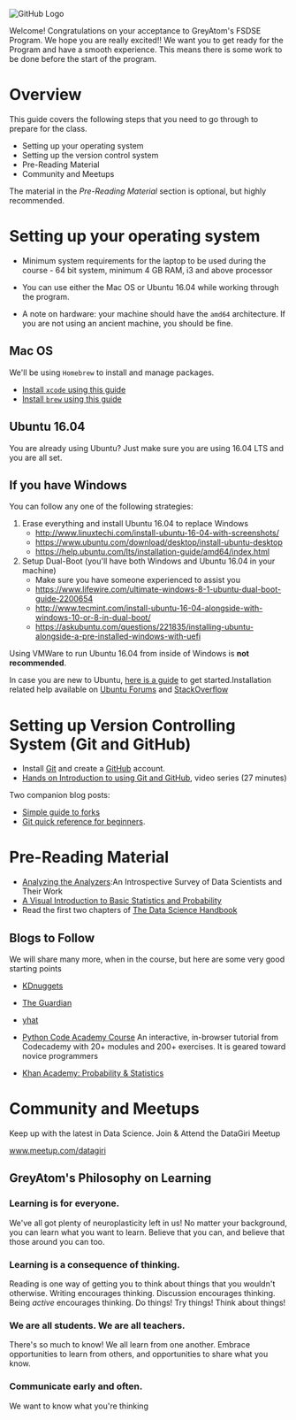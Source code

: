 ![GitHub Logo](https://s3.ap-south-1.amazonaws.com/greyatom-social/heading-git-pre-work.jpg)

Welcome! Congratulations on your acceptance to GreyAtom's FSDSE Program. We hope you are really excited!! We want you to get ready for the Program and have a smooth experience. This means there is some work to be done before the start of the program.

# Overview

This guide covers the following steps that you need to go through to prepare for the class.

* Setting up your operating system
* Setting up the version control system
* Pre-Reading Material
* Community and Meetups

The material in the *Pre-Reading Material* section is optional, but highly recommended.


# Setting up your operating system
* Minimum system requirements for the laptop to be used during the course - 64 bit system, minimum 4 GB RAM, i3 and above processor

* You can use either the Mac OS or Ubuntu 16.04 while working through the program.
* A note on hardware: your machine should have the `amd64` architecture. If you are not using an ancient machine, you should be fine.

## Mac OS

We'll be using `Homebrew` to install and manage packages.

* [Install `xcode` using this guide](https://www.howtogeek.com/211541/homebrew-for-os-x-easily-installs-desktop-apps-and-terminal-utilities/)
* [Install `brew` using this guide](https://brew.sh/)

## Ubuntu 16.04

You are already using Ubuntu? Just make sure you are using 16.04 LTS and you are all set.

## If you have Windows

You can follow any one of the following strategies:

1. Erase everything and install Ubuntu 16.04 to replace Windows
    - http://www.linuxtechi.com/install-ubuntu-16-04-with-screenshots/
    - https://www.ubuntu.com/download/desktop/install-ubuntu-desktop
    - https://help.ubuntu.com/lts/installation-guide/amd64/index.html
2. Setup Dual-Boot (you'll have both Windows and Ubuntu 16.04 in your machine)
    - Make sure you have someone experienced to assist you
    - https://www.lifewire.com/ultimate-windows-8-1-ubuntu-dual-boot-guide-2200654
    - http://www.tecmint.com/install-ubuntu-16-04-alongside-with-windows-10-or-8-in-dual-boot/
    - https://askubuntu.com/questions/221835/installing-ubuntu-alongside-a-pre-installed-windows-with-uefi

Using VMWare to run Ubuntu 16.04 from inside of Windows is **not recommended**.

In case you are new to Ubuntu, [here is a guide](http://www.omgubuntu.co.uk/2016/04/10-things-to-do-after-installing-ubuntu-16-04-lts) to get started.Installation related help available on [Ubuntu Forums](https://ubuntuforums.org/) and [StackOverflow](https://stackoverflow.com/)

# Setting up Version Controlling System (Git and GitHub)

* Install [Git](http://git-scm.com/book/en/v2/Getting-Started-Installing-Git) and create a [GitHub](https://github.com/) account.
* [Hands on Introduction to using Git and GitHub](https://www.youtube.com/playlist?list=PL5-da3qGB5IBLMp7LtN8Nc3Efd4hJq0kD), video series (27 minutes)

Two companion blog posts:
* [Simple guide to forks](http://www.dataschool.io/simple-guide-to-forks-in-github-and-git/)
* [Git quick reference for beginners](http://www.dataschool.io/git-quick-reference-for-beginners/).

# Pre-Reading Material

* [Analyzing the Analyzers](http://cdn.oreillystatic.com/oreilly/radarreport/0636920029014/Analyzing_the_Analyzers.pdf):An Introspective Survey of Data Scientists and Their Work
 * [A Visual Introduction to Basic Statistics and Probability](http://students.brown.edu/seeing-theory/)
* Read the first two chapters of [The Data Science Handbook](http://www.thedatasciencehandbook.com/get-the-book)

## Blogs to Follow

We will share many more, when in the course, but here are some very good starting points

* [KDnuggets](http://www.kdnuggets.com/)
* [The Guardian](https://www.theguardian.com/data)
* [yhat](http://blog.yhat.com/)

* [Python Code Academy Course](https://www.codecademy.com/learn/python) An interactive, in-browser tutorial from Codecademy with 20+ modules and 200+ exercises. It is geared toward novice programmers
* [Khan Academy: Probability & Statistics](https://www.khanacademy.org/math/probability)


# Community and Meetups

Keep up with the latest in Data Science. Join & Attend the DataGiri Meetup

www.meetup.com/datagiri

## GreyAtom's Philosophy on Learning

### Learning is for everyone.
We've all got plenty of neuroplasticity left in us! No matter your background, you can learn what you want to learn. Believe that you can, and believe that those around you can too.
### Learning is a consequence of thinking.
Reading is one way of getting you to think about things that you wouldn't otherwise. Writing encourages thinking. Discussion encourages thinking. Being *active* encourages thinking. Do things! Try things! Think about things!
### We are all students. We are all teachers.
There's so much to know! We all learn from one another. Embrace opportunities to learn from others, and opportunities to share what you know.
### Communicate early and often.
We want to know what you're thinking
